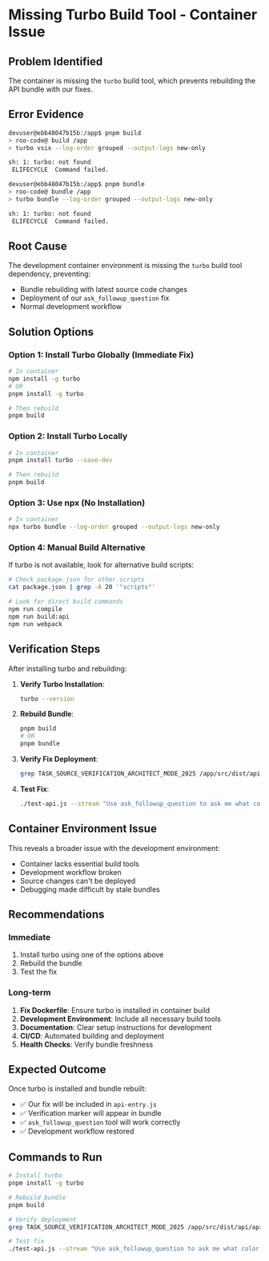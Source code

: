 # Missing Turbo Build Tool - Container Issue

## Problem Identified

The container is missing the `turbo` build tool, which prevents rebuilding the API bundle with our fixes.

## Error Evidence

```bash
devuser@ebb48047b15b:/app$ pnpm build
> roo-code@ build /app
> turbo vsix --log-order grouped --output-logs new-only

sh: 1: turbo: not found
 ELIFECYCLE  Command failed.

devuser@ebb48047b15b:/app$ pnpm bundle
> roo-code@ bundle /app
> turbo bundle --log-order grouped --output-logs new-only

sh: 1: turbo: not found
 ELIFECYCLE  Command failed.
```

## Root Cause

The development container environment is missing the `turbo` build tool dependency, preventing:

- Bundle rebuilding with latest source code changes
- Deployment of our `ask_followup_question` fix
- Normal development workflow

## Solution Options

### Option 1: Install Turbo Globally (Immediate Fix)

```bash
# In container
npm install -g turbo
# OR
pnpm install -g turbo

# Then rebuild
pnpm build
```

### Option 2: Install Turbo Locally

```bash
# In container
pnpm install turbo --save-dev

# Then rebuild
pnpm build
```

### Option 3: Use npx (No Installation)

```bash
# In container
npx turbo bundle --log-order grouped --output-logs new-only
```

### Option 4: Manual Build Alternative

If turbo is not available, look for alternative build scripts:

```bash
# Check package.json for other scripts
cat package.json | grep -A 20 '"scripts"'

# Look for direct build commands
npm run compile
npm run build:api
npm run webpack
```

## Verification Steps

After installing turbo and rebuilding:

1. **Verify Turbo Installation**:

    ```bash
    turbo --version
    ```

2. **Rebuild Bundle**:

    ```bash
    pnpm build
    # OR
    pnpm bundle
    ```

3. **Verify Fix Deployment**:

    ```bash
    grep TASK_SOURCE_VERIFICATION_ARCHITECT_MODE_2025 /app/src/dist/api/api-entry.js
    ```

4. **Test Fix**:
    ```bash
    ./test-api.js --stream "Use ask_followup_question to ask me what color I prefer"
    ```

## Container Environment Issue

This reveals a broader issue with the development environment:

- Container lacks essential build tools
- Development workflow broken
- Source changes can't be deployed
- Debugging made difficult by stale bundles

## Recommendations

### Immediate

1. Install turbo using one of the options above
2. Rebuild the bundle
3. Test the fix

### Long-term

1. **Fix Dockerfile**: Ensure turbo is installed in container build
2. **Development Environment**: Include all necessary build tools
3. **Documentation**: Clear setup instructions for development
4. **CI/CD**: Automated building and deployment
5. **Health Checks**: Verify bundle freshness

## Expected Outcome

Once turbo is installed and bundle rebuilt:

- ✅ Our fix will be included in `api-entry.js`
- ✅ Verification marker will appear in bundle
- ✅ `ask_followup_question` tool will work correctly
- ✅ Development workflow restored

## Commands to Run

```bash
# Install turbo
pnpm install -g turbo

# Rebuild bundle
pnpm build

# Verify deployment
grep TASK_SOURCE_VERIFICATION_ARCHITECT_MODE_2025 /app/src/dist/api/api-entry.js

# Test fix
./test-api.js --stream "Use ask_followup_question to ask me what color I prefer"
```
